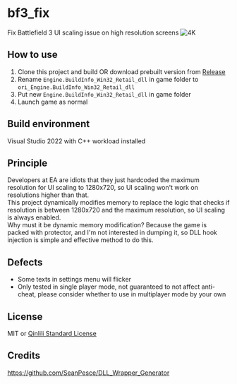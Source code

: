 # bf3_fix
Fix Battlefield 3 UI scaling issue on high resolution screens
![4K](preview.png)


## How to use
1. Clone this project and build OR download prebuilt version from [Release](https://github.com/GlacierLab/bf3_fix/releases/tag/Prebuilt)  
2. Rename `Engine.BuildInfo_Win32_Retail_dll` in game folder to `ori_Engine.BuildInfo_Win32_Retail_dll`  
3. Put new `Engine.BuildInfo_Win32_Retail_dll` in game folder  
4. Launch game as normal  

## Build environment
Visual Studio 2022 with C++ workload installed  

## Principle
Developers at EA are idiots that they just hardcoded the maximum resolution for UI scaling to 1280x720, so UI scaling won't work on resolutions higher than that.  
This project dynamically modifies memory to replace the logic that checks if resolution is between 1280x720 and the maximum resolution, so UI scaling is always enabled.  
Why must it be dynamic memory modification? Because the game is packed with protector, and I'm not interested in dumping it, so DLL hook injection is simple and effective method to do this.  

## Defects
- Some texts in settings menu will flicker  
- Only tested in single player mode, not guaranteed to not affect anti-cheat, please consider whether to use in multiplayer mode by your own  

## License
MIT or [Qinlili Standard License](https://zhuanlan.zhihu.com/p/7134329439)  

## Credits
https://github.com/SeanPesce/DLL_Wrapper_Generator